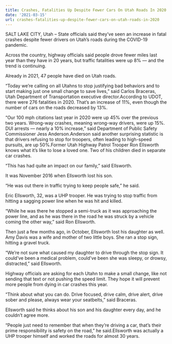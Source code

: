 ```yaml
---
title: Crashes, Fatalities Up Despite Fewer Cars On Utah Roads In 2020
date: '2021-03-15'
url: crashes-fatalities-up-despite-fewer-cars-on-utah-roads-in-2020
---
```

SALT LAKE CITY, Utah – State officials said they’ve seen an increase in fatal crashes despite fewer drivers on Utah’s roads during the COVID-19 pandemic.

Across the country, highway officials said people drove fewer miles last year than they have in 20 years, but traffic fatalities were up 8% — and the trend is continuing.

Already in 2021, 47 people have died on Utah roads.

“Today we’re calling on all Utahns to stop justifying bad behaviors and to start making just one small change to save lives,” said Carlos Braceras, Utah Department of Transportation executive director.According to UDOT, there were 276 fatalities in 2020. That’s an increase of 11%, even though the number of cars on the roads decreased by 13%.

“Our 100 mph citations last year in 2020 were up 45% over the previous two years. Wrong-way crashes, meaning wrong-way drivers, were up 15%. DUI arrests — nearly a 10% increase,” said Department of Public Safety Commissioner Jess Anderson.Anderson said another surprising statistic is that drivers refusing to stop for troopers, often leading to high-speed pursuits, are up 50%.Former Utah Highway Patrol Trooper Ron Ellsworth knows what it’s like to lose a loved one. Two of his children died in separate car crashes.

“This has had quite an impact on our family,” said Ellsworth.

It was November 2016 when Ellsworth lost his son.

“He was out there in traffic trying to keep people safe,” he said.

Eric Ellsworth, 32, was a UHP trooper. He was trying to stop traffic from hitting a sagging power line when he was hit and killed.

“While he was there he stopped a semi-truck as it was approaching the power line, and as he was there in the road he was struck by a vehicle coming the other way,” said Ron Ellsworth.

Then just a few months ago, in October, Ellsworth lost his daughter as well. Amy Davis was a wife and mother of two little boys. She ran a stop sign, hitting a gravel truck.

“We’re not sure what caused my daughter to drive through the stop sign. It could’ve been a medical problem, could’ve been she was sleepy, or drowsy, distracted,” said Ellsworth.

Highway officials are asking for each Utahn to make a small change, like not sending that text or not pushing the speed limit. They hope it will prevent more people from dying in car crashes this year.

“Think about what you can do. Drive focused, drive calm, drive alert, drive sober and please, always wear your seatbelts,” said Braceras.

Ellsworth said he thinks about his son and his daughter every day, and he couldn’t agree more.

“People just need to remember that when they’re driving a car, that’s their prime responsibility is safety on the road,” he said.Ellsworth was actually a UHP trooper himself and worked the roads for almost 30 years.

